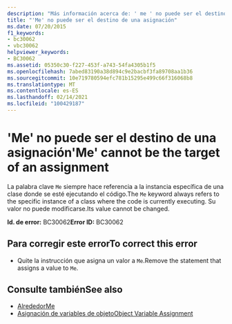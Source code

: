```yaml
---
description: "Más información acerca de: ' me ' no puede ser el destino de una asignación"
title: "'Me' no puede ser el destino de una asignación"
ms.date: 07/20/2015
f1_keywords:
- bc30062
- vbc30062
helpviewer_keywords:
- BC30062
ms.assetid: 05350c30-f227-453f-a743-54fa4305b1f5
ms.openlocfilehash: 7abed83190a38d894c9e2bacbf3fa89708aa1b36
ms.sourcegitcommit: 10e719780594efc781b15295e499c66f316068b8
ms.translationtype: MT
ms.contentlocale: es-ES
ms.lasthandoff: 02/14/2021
ms.locfileid: "100429187"
---
```

# <a name="me-cannot-be-the-target-of-an-assignment"></a><span data-ttu-id="14db7-103">'Me' no puede ser el destino de una asignación</span><span class="sxs-lookup"><span data-stu-id="14db7-103">'Me' cannot be the target of an assignment</span></span>

<span data-ttu-id="14db7-104">La palabra clave `Me` siempre hace referencia a la instancia específica de una clase donde se esté ejecutando el código.</span><span class="sxs-lookup"><span data-stu-id="14db7-104">The `Me` keyword always refers to the specific instance of a class where the code is currently executing.</span></span> <span data-ttu-id="14db7-105">Su valor no puede modificarse.</span><span class="sxs-lookup"><span data-stu-id="14db7-105">Its value cannot be changed.</span></span>  
  
 <span data-ttu-id="14db7-106">**Id. de error:** BC30062</span><span class="sxs-lookup"><span data-stu-id="14db7-106">**Error ID:** BC30062</span></span>  
  
## <a name="to-correct-this-error"></a><span data-ttu-id="14db7-107">Para corregir este error</span><span class="sxs-lookup"><span data-stu-id="14db7-107">To correct this error</span></span>  
  
- <span data-ttu-id="14db7-108">Quite la instrucción que asigna un valor a `Me`.</span><span class="sxs-lookup"><span data-stu-id="14db7-108">Remove the statement that assigns a value to `Me`.</span></span>  
  
## <a name="see-also"></a><span data-ttu-id="14db7-109">Consulte también</span><span class="sxs-lookup"><span data-stu-id="14db7-109">See also</span></span>

- [<span data-ttu-id="14db7-110">Alrededor</span><span class="sxs-lookup"><span data-stu-id="14db7-110">Me</span></span>](../programming-guide/program-structure/me-my-mybase-and-myclass.md#me)
- [<span data-ttu-id="14db7-111">Asignación de variables de objeto</span><span class="sxs-lookup"><span data-stu-id="14db7-111">Object Variable Assignment</span></span>](../programming-guide/language-features/variables/object-variable-assignment.md)

